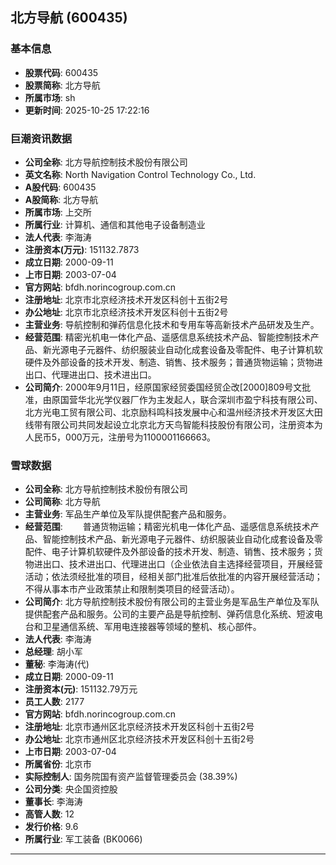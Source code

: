 ## 北方导航 (600435)

### 基本信息

- **股票代码**: 600435
- **股票简称**: 北方导航
- **所属市场**: sh
- **更新时间**: 2025-10-25 17:22:16

### 巨潮资讯数据

- **公司全称**: 北方导航控制技术股份有限公司
- **英文名称**: North Navigation Control Technology Co., Ltd.
- **A股代码**: 600435
- **A股简称**: 北方导航
- **所属市场**: 上交所
- **所属行业**: 计算机、通信和其他电子设备制造业
- **法人代表**: 李海涛
- **注册资本(万元)**: 151132.7873
- **成立日期**: 2000-09-11
- **上市日期**: 2003-07-04
- **官方网站**: bfdh.norincogroup.com.cn
- **注册地址**: 北京市北京经济技术开发区科创十五街2号
- **办公地址**: 北京市北京经济技术开发区科创十五街2号
- **主营业务**: 导航控制和弹药信息化技术和专用车等高新技术产品研发及生产。
- **经营范围**: 精密光机电一体化产品、遥感信息系统技术产品、智能控制技术产品、新光源电子元器件、纺织服装业自动化成套设备及零配件、电子计算机软硬件及外部设备的技术开发、制造、销售、技术服务；普通货物运输；货物进出口、代理进出口、技术进出口。
- **公司简介**: 2000年9月11日，经原国家经贸委国经贸企改[2000]809号文批准，由原国营华北光学仪器厂作为主发起人，联合深圳市盈宁科技有限公司、北方光电工贸有限公司、北京励科鸣科技发展中心和温州经济技术开发区大田线带有限公司共同发起设立北京北方天鸟智能科技股份有限公司，注册资本为人民币5，000万元，注册号为1100001166663。

### 雪球数据

- **公司全称**: 北方导航控制技术股份有限公司
- **公司简称**: 北方导航
- **主营业务**: 军品生产单位及军队提供配套产品和服务。
- **经营范围**: 　　普通货物运输；精密光机电一体化产品、遥感信息系统技术产品、智能控制技术产品、新光源电子元器件、纺织服装业自动化成套设备及零配件、电子计算机软硬件及外部设备的技术开发、制造、销售、技术服务；货物进出口、技术进出口、代理进出口（企业依法自主选择经营项目，开展经营活动；依法须经批准的项目，经相关部门批准后依批准的内容开展经营活动；不得从事本市产业政策禁止和限制类项目的经营活动）。
- **公司简介**: 北方导航控制技术股份有限公司的主营业务是军品生产单位及军队提供配套产品和服务。公司的主要产品是导航控制、弹药信息化系统、短波电台和卫星通信系统、军用电连接器等领域的整机、核心部件。
- **法人代表**: 李海涛
- **总经理**: 胡小军
- **董秘**: 李海涛(代)
- **成立日期**: 2000-09-11
- **注册资本(元)**: 151132.79万元
- **员工人数**: 2177
- **官方网站**: bfdh.norincogroup.com.cn
- **注册地址**: 北京市通州区北京经济技术开发区科创十五街2号
- **办公地址**: 北京市通州区北京经济技术开发区科创十五街2号
- **上市日期**: 2003-07-04
- **所属省份**: 北京市
- **实际控制人**: 国务院国有资产监督管理委员会 (38.39%)
- **公司分类**: 央企国资控股
- **董事长**: 李海涛
- **高管人数**: 12
- **发行价格**: 9.6
- **所属行业**: 军工装备 (BK0066)

---
